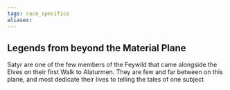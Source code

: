 ```yaml
---
tags: race_specifics
aliases:
---
```


## Legends from beyond the Material Plane
Satyr are one of the few members of the Feywild that came alongside the Elves on their first Walk to Alaturmen. They are few and far between on this plane, and most dedicate their lives to telling the tales of one subject